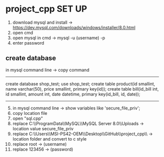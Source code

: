 # project_cpp SET UP
1. download mysql and install -> https://dev.mysql.com/downloads/windows/installer/8.0.html
2. open cmd
3. open mysql in cmd -> mysql -u (username) -p
4. enter password
  
create database
-----------------------------------------------------------
in mysql command line -> copy command

-----------------------------------------------------------
create database shop_test;
use shop_test;
create table product(id smallint, name varchar(50), price smallint, primary key(id));
create table bill(id_bill int, id smallint, amount int, date datetime, primary key(id_bill, id, date));

-----------------------------------------------------------
5. in mysql command line -> show variables like 'secure_file_priv';
6. copy location file
7. open "sql.cpp"
8. replace C:\\\ProgramData\\\MySQL\\\MySQL Server 8.0\\\Uploads -> location value secure_file_priv
9. replace C:\\\Users\\\MSI-PS42-OEM\\\Desktop\\\GitHub\\\project_cpp\\\ -> location folder and convert to c style
10. replace root -> (username)
11. replace 123456 -> (password)
